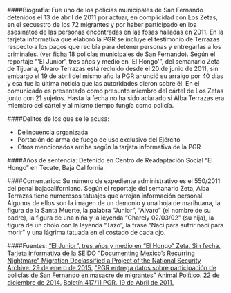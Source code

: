 ####Biografía:
Fue uno de los policías municipales de San Fernando detenidos el 13 de abril de 2011 por actuar, en complicidad con Los Zetas, en el secuestro de los 72 migrantes y por haber participado en los asesinatos de las personas encontradas en las fosas halladas en 2011.
En la tarjeta informativa que elaboró la PGR se incluye el testimonio de Terrazas respecto a los pagos que recibía para detener personas y entregarlas a los criminales. (ver ficha 18 policías municipales de San Fernando).
Según el reportaje “'El Junior', tres años y medio en 'El Hongo'”, del semanario Zeta de Tijuana, Álvaro Terrazas está recluido desde el 20 de junio de 2011, sin embargo el 19 de abril del mismo año la PGR anunció su arraigo por 40 días y esa fue la última noticia que las autoridades dieron sobre él. En el comunicado es presentado como presunto miembro del cártel de Los Zetas junto con 21 sujetos.
Hasta la fecha no ha sido aclarado si Alba Terrazas era miembro del cártel y al mismo tiempo fungía como policía.

####Delitos de los que se le acusa:
- Delincuencia organizada
- Portación de arma de fuego de uso exclusivo del Ejército
- Otros mencionados arriba según la tarjeta informativa de la PGR

####Años de sentencia: 
Detenido en Centro de Readaptación Social “El Hongo” en Tecate, Baja California.

####Comentarios:
Su número de expediente administrativo es el 550/2011 del penal bajacaliforniano.
Según el reportaje del semanario Zeta, Alba Terrazas tiene numerosos tatuajes que arrojan información personal. Algunos de ellos son la imagen de un demonio y una hoja de marihuana, la figura de la Santa Muerte, la palabra “Junior”, “Álvaro” (el nombre de su padre), la figura de una niña y la leyenda “Charely 02/03/02” (su hija), la figura de un cholo con la leyenda “Tazo”, la frase “Nací para sufrir nací para morir" y una lágrima tatuada en el costado de cada ojo.

####Fuentes:
[“El Junior”, tres años y medio en “El Hongo” Zeta. Sin fecha.](http://zetatijuana.com/noticias/reportajez/15178/una-navidad-sin-paz#sthash.mTPTu5T2.dpuf) 
[Tarjeta informativa de la SEIDO](http://nsarchive.gwu.edu/NSAEBB/NSAEBB499/TarjetaInformativa.pdf)
["Documenting Mexico’s Recurring Nightmare" Migration Declassified a Project of the National Security Archive. 29 de enero de 2015.](https://migrationdeclassified.wordpress.com/2015/01/29/documenting-mexicos-recurring-nightmare/)
["PGR entrega datos sobre participación de policías de San Fernando en masacre de migrantes" Animal Político. 22 de diciembre de 2014.](http://www.animalpolitico.com/2014/12/policias-de-san-fernando-participaron-en-masacre-de-migrantes-pgr-entrega-datos-del-caso/) 
[Boletín 417/11 PGR. 19 de Abril de 2011.](http://www.pgr.gob.mx/Prensa/2007/bol11/abr/b41711.shtm)

